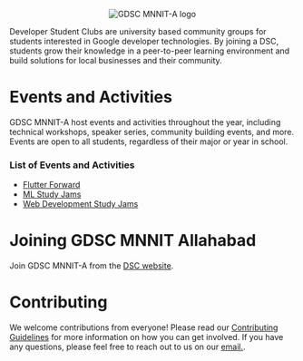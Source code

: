 <p align="center"> 
<img src="https://user-images.githubusercontent.com/77530596/229812465-87893a77-7239-4f53-babc-399329d025c3.png" alt="GDSC MNNIT-A logo" />
</p>



Developer Student Clubs are university based community groups for students interested in Google developer technologies. By joining a DSC, students grow their knowledge in a peer-to-peer learning environment and build solutions for local businesses and their community.

# Events and Activities

GDSC MNNIT-A host events and activities throughout the year, including technical workshops, speaker series, community building events, and more. Events are open to all students, regardless of their major or year in school.

### List of Events and Activities

- [Flutter Forward](https://github.com/gdsc-mnnita/Flutter-Forward)
- [ML Study Jams](https://github.com/gdsc-mnnita/ML-Study-Jams)
- [Web Development Study Jams](https://github.com/gdsc-mnnita/Web-Development-Study-Jams)

# Joining GDSC MNNIT Allahabad

Join GDSC MNNIT-A from the [DSC website](https://gdsc.community.dev/motilal-nehru-national-institute-of-technology-nit-allahabad/).

# Contributing

We welcome contributions from everyone! Please read our [Contributing Guidelines](CONTRIBUTING.md) for more information on how you can get involved. If you have any questions, please feel free to reach out to us on our [email.](gdsc.mnnit@gmail.com).
